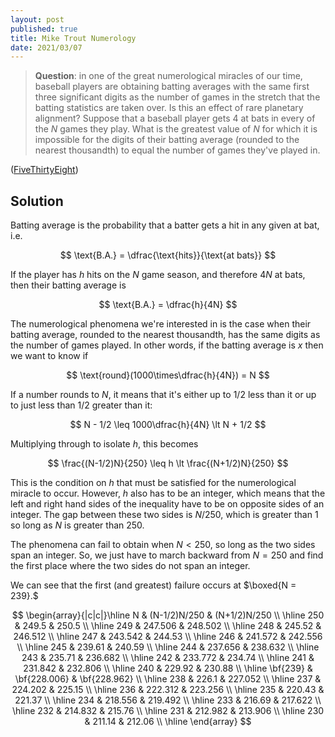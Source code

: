 ```yaml
---
layout: post
published: true
title: Mike Trout Numerology
date: 2021/03/07
---
```


>**Question**: in one of the great numerological miracles of our time, baseball players are obtaining batting averages with the same first three significant digits as the number of games in the stretch that the batting statistics are taken over. Is this an effect of rare planetary alignment? Suppose that a baseball player gets $4$ at bats in every of the $N$ games they play. What is the greatest value of $N$ for which it is impossible for the digits of their batting average (rounded to the nearest thousandth) to equal the number of games they've played in.

<!--more-->

([FiveThirtyEight](https://fivethirtyeight.com/features/can-you-bat-299-in-299-games/))

## Solution

Batting average is the probability that a batter gets a hit in any given at bat, i.e.

$$ \text{B.A.} = \dfrac{\text{hits}}{\text{at bats}} $$

If the player has $h$ hits on the $N$ game season, and therefore $4N$ at bats, then their batting average is

$$ \text{B.A.} = \dfrac{h}{4N} $$ 

The numerological phenomena we're interested in is the case when their batting average, rounded to the nearest thousandth, has the same digits as the number of games played. In other words, if the batting average is $x$ then we want to know if

$$ \text{round}(1000\times\dfrac{h}{4N}) = N $$

If a number rounds to $N,$ it means that it's either up to $1/2$ less than it or up to just less than $1/2$ greater than it:

$$ N - 1/2 \leq 1000\dfrac{h}{4N} \lt N + 1/2 $$

Multiplying through to isolate $h,$ this becomes

$$ \frac{(N-1/2)N}{250} \leq h \lt \frac{(N+1/2)N}{250} $$

This is the condition on $h$ that must be satisfied for the numerological miracle to occur. However, $h$ also has to be an integer, which means that the left and right hand sides of the inequality have to be on opposite sides of an integer. The gap between these two sides is $N/250,$ which is greater than $1$ so long as $N$ is greater than $250.$ 

The phenomena can fail to obtain when $N \lt 250$, so long as the two sides span an integer. So, we just have to march backward from $N=250$ and find the first place where the two sides do not span an integer.

We can see that the first (and greatest) failure occurs at $\boxed{N = 239}.$

$$
\begin{array}{|c|c|}\hline
N & (N-1/2)N/250 & (N+1/2)N/250 \\ \hline
250 & 249.5 & 250.5 \\ \hline
249 & 247.506 & 248.502 \\ \hline
248 & 245.52 & 246.512 \\ \hline
247 & 243.542 & 244.53 \\ \hline
246 & 241.572 & 242.556 \\ \hline
245 & 239.61 & 240.59 \\ \hline
244 & 237.656 & 238.632 \\ \hline
243 & 235.71 & 236.682 \\ \hline
242 & 233.772 & 234.74 \\ \hline
241 & 231.842 & 232.806 \\ \hline
240 & 229.92 & 230.88 \\ \hline
\bf{239} & \bf{228.006} & \bf{228.962} \\ \hline
238 & 226.1 & 227.052 \\ \hline
237 & 224.202 & 225.15 \\ \hline
236 & 222.312 & 223.256 \\ \hline
235 & 220.43 & 221.37 \\ \hline
234 & 218.556 & 219.492 \\ \hline
233 & 216.69 & 217.622 \\ \hline
232 & 214.832 & 215.76 \\ \hline
231 & 212.982 & 213.906 \\ \hline
230 & 211.14 & 212.06 \\ \hline
\end{array} 
$$



<br>
